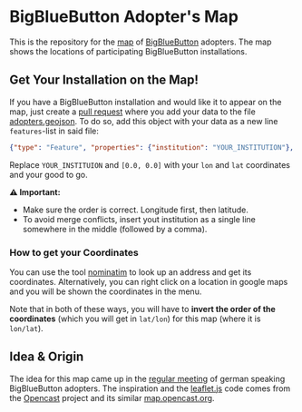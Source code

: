 # BigBlueButton Adopter's Map

This is the repository for the [map](http://bbbmap.uos.de) of [BigBlueButton](https://bigbluebutton.org/) adopters.
The map shows the locations of participating BigBlueButton installations.

## Get Your Installation on the Map!

If you have a BigBlueButton installation and would like it to appear on the map, just create a [pull request](https://github.com/elan-ev/bigbluebutton-map/pulls) where you add your data to the file [adopters.geojson](adopters.geojson).
To do so, add this object with your data as a new line `features`-list in said file:

```json
{"type": "Feature", "properties": {"institution": "YOUR_INSTITUTION"}, "geometry": {"type": "Point", "coordinates": [0.0, 0.0]}}
```

Replace `YOUR_INSTITUION` and `[0.0, 0.0]` with your `lon` and `lat` coordinates and your good to go.

__⚠ Important:__

- Make sure the order is correct. Longitude first, then latitude.
- To avoid merge conflicts, insert yout institution as a single line somewhere in the middle (followed by a comma).


### How to get your Coordinates

You can use the tool [nominatim](https://nominatim.openstreetmap.org) to look up an address and get its coordinates.
Alternatively, you can right click on a location in google maps and you will be shown the coordinates in the menu.

Note that in both of these ways, you will have to **invert the order of the coordinates** (which you will get in `lat/lon`) for this map (where it is `lon/lat`).

## Idea & Origin

The idea for this map came up in the [regular meeting](https://hackmd.io/@lkiesow/bigbluebutton-adopters-meeting) of german speaking BigBlueButton adopters.
The inspiration and the [leaflet.js](https://leafletjs.com/) code comes from the [Opencast](https://opencast.org/) project and its similar [map.opencast.org](https://map.opencast.org/).
